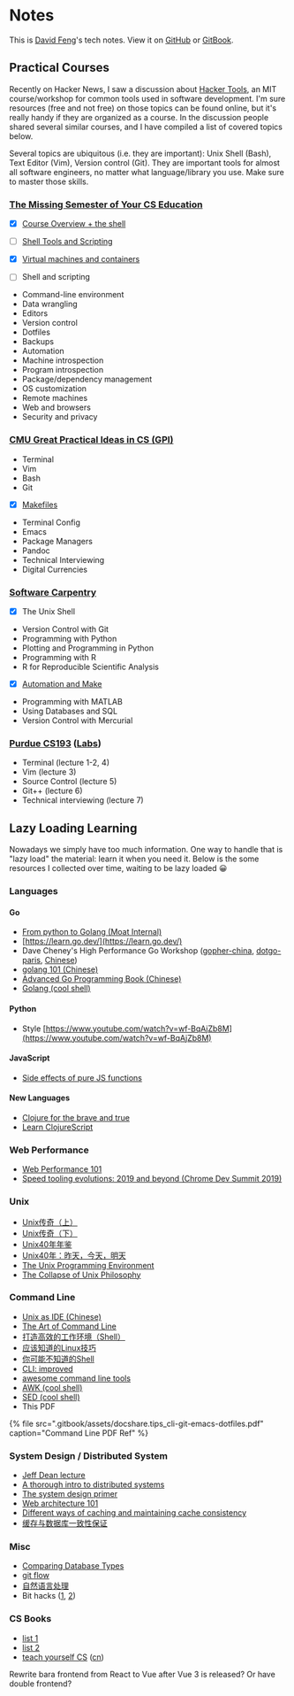 # Notes

This is [David Feng](https://davidfeng.us)'s tech notes. View it on [GitHub](https://github.com/davidfeng88/Notes) or [GitBook](https://notes.davidfeng.us).

## Practical Courses

Recently on Hacker News, I saw a discussion about [Hacker Tools](https://hacker-tools.github.io/), an MIT course/workshop for common tools used in software development. I'm sure resources \(free and not free\) on those topics can be found online, but it's really handy if they are organized as a course. In the discussion people shared several similar courses, and I have compiled a list of covered topics below.

Several topics are ubiquitous \(i.e. they are important\): Unix Shell \(Bash\), Text Editor \(Vim\), Version control \(Git\). They are important tools for almost all software engineers, no matter what language/library you use. Make sure to master those skills.

### [The Missing Semester of Your CS Education](https://missing.csail.mit.edu/)

* [x] [Course Overview + the shell](command-line-1/processes.md)
* [ ] [Shell Tools and Scripting](command-line-1/bash-script.md)



* [x] [Virtual machines and containers](tools/containers.md)
* [ ] Shell and scripting
* Command-line environment
* Data wrangling
* Editors
* Version control
* Dotfiles
* Backups
* Automation
* Machine introspection
* Program introspection
* Package/dependency management
* OS customization
* Remote machines
* Web and browsers
* Security and privacy

### [CMU Great Practical Ideas in CS \(GPI\)](https://www.cs.cmu.edu/~15131/f17/)

* Terminal
* Vim
* Bash
* Git
* [x] [Makefiles](command-line-1/make.md)
* Terminal Config
* Emacs
* Package Managers
* Pandoc
* Technical Interviewing
* Digital Currencies

### [Software Carpentry](https://software-carpentry.org/lessons/)

* [x] The Unix Shell
* Version Control with Git
* Programming with Python
* Plotting and Programming in Python
* Programming with R
* R for Reproducible Scientific Analysis
* [x] [Automation and Make](command-line-1/make.md)
* Programming with MATLAB
* Using Databases and SQL
* Version Control with Mercurial

### [Purdue CS193](https://github.com/Purdue-CSUSB/CS-193-S2018/tree/master/Slides) \([Labs](https://github.com/Purdue-CSUSB/CS-193-S2018/tree/master/Labs)\)

* Terminal \(lecture 1-2, 4\)
* Vim \(lecture 3\)
* Source Control \(lecture 5\)
* Git++ \(lecture 6\)
* Technical interviewing \(lecture 7\)

## Lazy Loading Learning

Nowadays we simply have too much information. One way to handle that is "lazy load" the material: learn it when you need it. Below is the some resources I collected over time, waiting to be lazy loaded 😀

### Languages

#### Go

* [From python to Golang \(Moat Internal\)](https://confluence.moat.com/pages/viewpage.action?pageId=86557751)
* [https://learn.go.dev/](https://learn.go.dev/)
* Dave Cheney's High Performance Go Workshop \([gopher-china](https://dave.cheney.net/high-performance-go-workshop/gopherchina-2019.html), [dotgo-paris](https://dave.cheney.net/high-performance-go-workshop/dotgo-paris.html), [Chinese](https://www.yuque.com/ksco/uiondt)\)
* [golang 101 \(Chinese\)](https://gfw.go101.org/article/101.html)
* [Advanced Go Programming Book \(Chinese\)](https://github.com/chai2010/advanced-go-programming-book)
* [Golang \(cool shell\)](https://coolshell.cn/articles/8460.html)

#### Python

* Style [https://www.youtube.com/watch?v=wf-BqAjZb8M](https://www.youtube.com/watch?v=wf-BqAjZb8M)

#### JavaScript

* [Side effects of pure JS functions](https://jrsinclair.com/articles/2018/how-to-deal-with-dirty-side-effects-in-your-pure-functional-javascript/)

#### New Languages

* [Clojure for the brave and true](https://www.braveclojure.com/clojure-for-the-brave-and-true/)
* [Learn ClojureScript](https://www.learn-clojurescript.com/)

### Web Performance

* [Web Performance 101](https://3perf.com/talks/web-perf-101/)
* [Speed tooling evolutions: 2019 and beyond \(Chrome Dev Summit 2019\)](https://www.youtube.com/watch?v=iaWLXf1FgI0&feature=youtu.be&t=531)

### Unix

* [Unix传奇（上）](https://coolshell.cn/articles/2322.html)
* [Unix传奇（下）](https://coolshell.cn/articles/2324.html)
* [Unix40年年鉴](https://coolshell.cn/articles/1032.html)
* [Unix40年：昨天，今天，明天](https://coolshell.cn/articles/1023.html)
* [The Unix Programming Environment](http://markburgess.org/unix/unix_toc.html)
* [The Collapse of Unix Philosophy](https://kukuruku.co/post/the-collapse-of-the-unix-philosophy/)

### Command Line

* [Unix as IDE \(Chinese\)](https://conanblog.me/Unix-as-IDE--Chinese-/index.html)
* [The Art of Command Line](https://github.com/jlevy/the-art-of-command-line/blob/master/README-zh.md)
* [打造高效的工作环境（Shell）](https://coolshell.cn/articles/19219.html)
* [应该知道的Linux技巧](https://coolshell.cn/articles/8883.html)
* [你可能不知道的Shell](https://coolshell.cn/articles/8619.html)
* [CLI: improved](https://remysharp.com/2018/08/23/cli-improved)
* [awesome command line tools](https://www.vimfromscratch.com/articles/awesome-command-line-tools/)
* [AWK \(cool shell\)](https://coolshell.cn/articles/9070.html)
* [SED \(cool shell\)](https://coolshell.cn/articles/9104.html)
* This PDF

{% file src=".gitbook/assets/docshare.tips\_cli-git-emacs-dotfiles.pdf" caption="Command Line PDF Ref" %}

### System Design / Distributed System

* [Jeff Dean lecture](http://videolectures.net/wsdm09_dean_cblirs/)
* [A thorough intro to distributed systems](https://www.freecodecamp.org/news/a-thorough-introduction-to-distributed-systems-3b91562c9b3c/)
* [The system design primer](https://github.com/donnemartin/system-design-primer/blob/master/README-zh-Hans.md)
* [Web architecture 101](https://engineering.videoblocks.com/web-architecture-101-a3224e126947)
* [Different ways of caching and maintaining cache consistency](https://blog.the-pans.com/different-ways-of-caching-in-distributed-system/)
* [缓存与数据库一致性保证](https://yq.aliyun.com/articles/175196)

### Misc

* [Comparing Database Types](https://www.prisma.io/blog/comparison-of-database-models-1iz9u29nwn37)
* [git flow](https://www.git-tower.com/learn/git/ebook/en/command-line/advanced-topics/git-flow)
* [自然语言处理](https://easyai.tech/blog/59pdf-nlp-all-in-one/)
* Bit hacks \([1](https://graphics.stanford.edu/~seander/bithacks.html), [2](https://catonmat.net/low-level-bit-hacks)\)

### CS Books

* [list 1](https://www.coderscat.com/best-cs-books)
* [list 2](https://blog.pragmaticengineer.com/my-reading-list/)
* [teach yourself CS](https://teachyourselfcs.com/) \([cn](https://github.com/keithnull/TeachYourselfCS-CN)\)

Rewrite bara frontend from React to Vue after Vue 3 is released? Or have double frontend?

